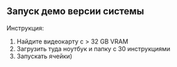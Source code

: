 ## Запуск демо версии системы 

Инструкция:
1. Найдите видеокарту с > 32 GB VRAM
2. Загрузить туда ноутбук и папку с 30 инструкциями
3. Запускать ячейки) 
